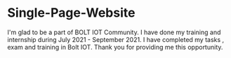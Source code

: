 # Single-Page-Website
I'm glad to be a part of BOLT IOT Community. I have done my training and internship during  July 2021 - September 2021. I have completed  my tasks , exam and training in Bolt IOT. Thank you for providing me this opportunity.
